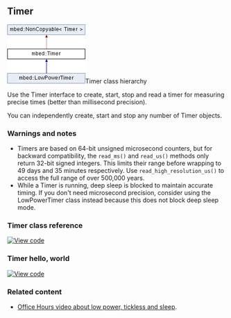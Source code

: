 ## Timer

<span class="images">![](../../images/classmbed_1_1_timer.png)<span>Timer class hierarchy</span></span>

Use the Timer interface to create, start, stop and read a timer for measuring precise times (better than millisecond precision).

You can independently create, start and stop any number of Timer objects.

### Warnings and notes

- Timers are based on 64-bit unsigned microsecond counters, but for backward compatibility, the `read_ms()` and `read_us()` methods only return 32-bit signed integers. This limits their range before wrapping to 49 days and 35 minutes respectively. Use `read_high_resolution_us()` to access the full range of over 500,000 years.
- While a Timer is running, deep sleep is blocked to maintain accurate timing. If you don't need microsecond precision, consider using the LowPowerTimer class instead because this does not block deep sleep mode.

### Timer class reference

[![View code](https://www.mbed.com/embed/?type=library)](https://os.mbed.com/docs/development/mbed-os-api-doxy/_timer_8h_source.html)

### Timer hello, world

[![View code](https://www.mbed.com/embed/?url=https://os.mbed.com/teams/mbed_example/code/Timer_HelloWorld/)](https://os.mbed.com/teams/mbed_example/code/Timer_HelloWorld/file/0d21eea06da7/main.cpp)

### Related content

- [Office Hours video about low power, tickless and sleep](https://youtu.be/OFfOlBaegdg?t=669).
